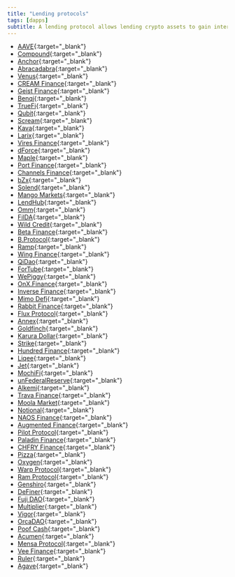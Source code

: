 ```yaml
---
title: "Lending protocols"
tags: [dapps]
subtitle: A lending protocol allows lending crypto assets to gain interest on borrows or to borrow crypto at an interest rate usually with collateral.
---
```


- [AAVE](https://aave.com){:target="_blank"}
- [Compound](https://compound.finance){:target="_blank"}
- [Anchor](https://anchorprotocol.com/){:target="_blank"}
- [Abracadabra](https://abracadabra.money/){:target="_blank"}
- [Venus](https://venus.io/){:target="_blank"}
- [CREAM Finance](https://cream.finance/){:target="_blank"}
- [Geist Finance](https://geist.finance){:target="_blank"}
- [Benqi](https://benqi.fi){:target="_blank"}
- [TrueFi](https://truefi.io/){:target="_blank"}
- [Qubit](https://qbt.fi){:target="_blank"}
- [Scream](https://scream.sh/){:target="_blank"}
- [Kava](https://www.kava.io/){:target="_blank"}
- [Larix](https://projectlarix.com){:target="_blank"}
- [Vires Finance](https://vires.finance){:target="_blank"}
- [dForce](https://dforce.network/){:target="_blank"}
- [Maple](https://www.maple.finance){:target="_blank"}
- [Port Finance](https://port.finance){:target="_blank"}
- [Channels Finance](https://channels.finance){:target="_blank"}
- [bZx](https://bzx.network/){:target="_blank"}
- [Solend](https://solend.fi){:target="_blank"}
- [Mango Markets](https://mango.markets){:target="_blank"}
- [LendHub](https://www.lendhub.org){:target="_blank"}
- [Omm](https://omm.finance){:target="_blank"}
- [FilDA](https://filda.io/){:target="_blank"}
- [Wild Credit](https://wild.credit){:target="_blank"}
- [Beta Finance](https://betafinance.org){:target="_blank"}
- [B.Protocol](https://www.bprotocol.org/){:target="_blank"}
- [Ramp](https://www.rampdefi.com){:target="_blank"}
- [Wing Finance](https://wing.finance){:target="_blank"}
- [QiDao](https://app.mai.finance){:target="_blank"}
- [ForTube](https://for.tube/){:target="_blank"}
- [WePiggy](https://www.wepiggy.com/){:target="_blank"}
- [OnX.Finance](https://onx.finance){:target="_blank"}
- [Inverse Finance](https://inverse.finance/){:target="_blank"}
- [Mimo Defi](https://mimo.capital){:target="_blank"}
- [Rabbit Finance](https://www.rabbitfinance.io/earn){:target="_blank"}
- [Flux Protocol](https://flux.01.finance){:target="_blank"}
- [Annex](https://www.annex.finance){:target="_blank"}
- [Goldfinch](https://goldfinch.finance){:target="_blank"}
- [Karura Dollar](https://acala.network/karura){:target="_blank"}
- [Strike](https://strike.org){:target="_blank"}
- [Hundred Finance](https://hundred.finance){:target="_blank"}
- [Liqee](https://liqee.io){:target="_blank"}
- [Jet](https://www.jetprotocol.io){:target="_blank"}
- [MochiFi](https://mochi.fi){:target="_blank"}
- [unFederalReserve](https://www.unfederalreserve.com){:target="_blank"}
- [Alkemi](https://alkemi.network){:target="_blank"}
- [Trava Finance](https://trava.finance){:target="_blank"}
- [Moola Market](https://moola.market){:target="_blank"}
- [Notional](https://notional.finance/){:target="_blank"}
- [NAOS Finance](https://naos.finance){:target="_blank"}
- [Augmented Finance](https://augmented.finance){:target="_blank"}
- [Pilot Protocol](https://p.td){:target="_blank"}
- [Paladin Finance](https://www.paladin.vote){:target="_blank"}
- [CHFRY Finance](https://chfry.finance){:target="_blank"}
- [Pizza](https://pizza.finance){:target="_blank"}
- [Oxygen](https://www.oxygen.org/){:target="_blank"}
- [Warp Protocol](https://www.warp.finance){:target="_blank"}
- [Ram Protocol](https://rammer.finance/#/){:target="_blank"}
- [Genshiro](https://genshiro.equilibrium.io){:target="_blank"}
- [DeFiner](https://definer.org/){:target="_blank"}
- [Fuji DAO](https://www.fujidao.org){:target="_blank"}
- [Multiplier](https://multiplier.finance){:target="_blank"}
- [Vigor](https://vigor.ai){:target="_blank"}
- [OrcaDAO](https://www.avai.finance){:target="_blank"}
- [Poof Cash](https://www.poof.cash){:target="_blank"}
- [Acumen](https://acumen.network){:target="_blank"}
- [Mensa Protocol](https://www.mensapro.com){:target="_blank"}
- [Vee Finance](https://vee.finance/home){:target="_blank"}
- [Ruler](https://rulerprotocol.com/){:target="_blank"}
- [Agave](https://agave.finance){:target="_blank"}

